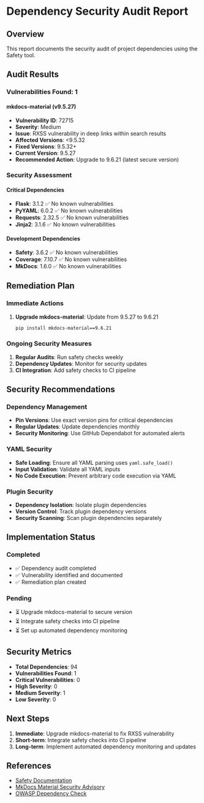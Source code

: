 # Dependency Security Audit Report

## Overview
This report documents the security audit of project dependencies using the Safety tool.

## Audit Results

### Vulnerabilities Found: 1

#### mkdocs-material (v9.5.27)
- **Vulnerability ID**: 72715
- **Severity**: Medium
- **Issue**: RXSS vulnerability in deep links within search results
- **Affected Versions**: <9.5.32
- **Fixed Versions**: 9.5.32+
- **Current Version**: 9.5.27
- **Recommended Action**: Upgrade to 9.6.21 (latest secure version)

### Security Assessment

#### Critical Dependencies
- **Flask**: 3.1.2 ✅ No known vulnerabilities
- **PyYAML**: 6.0.2 ✅ No known vulnerabilities
- **Requests**: 2.32.5 ✅ No known vulnerabilities
- **Jinja2**: 3.1.6 ✅ No known vulnerabilities

#### Development Dependencies
- **Safety**: 3.6.2 ✅ No known vulnerabilities
- **Coverage**: 7.10.7 ✅ No known vulnerabilities
- **MkDocs**: 1.6.0 ✅ No known vulnerabilities

## Remediation Plan

### Immediate Actions
1. **Upgrade mkdocs-material**: Update from 9.5.27 to 9.6.21
   ```bash
   pip install mkdocs-material==9.6.21
   ```

### Ongoing Security Measures
1. **Regular Audits**: Run safety checks weekly
2. **Dependency Updates**: Monitor for security updates
3. **CI Integration**: Add safety checks to CI pipeline

## Security Recommendations

### Dependency Management
- **Pin Versions**: Use exact version pins for critical dependencies
- **Regular Updates**: Update dependencies monthly
- **Security Monitoring**: Use GitHub Dependabot for automated alerts

### YAML Security
- **Safe Loading**: Ensure all YAML parsing uses `yaml.safe_load()`
- **Input Validation**: Validate all YAML inputs
- **No Code Execution**: Prevent arbitrary code execution via YAML

### Plugin Security
- **Dependency Isolation**: Isolate plugin dependencies
- **Version Control**: Track plugin dependency versions
- **Security Scanning**: Scan plugin dependencies separately

## Implementation Status

### Completed
- ✅ Dependency audit completed
- ✅ Vulnerability identified and documented
- ✅ Remediation plan created

### Pending
- ⏳ Upgrade mkdocs-material to secure version
- ⏳ Integrate safety checks into CI pipeline
- ⏳ Set up automated dependency monitoring

## Security Metrics

- **Total Dependencies**: 94
- **Vulnerabilities Found**: 1
- **Critical Vulnerabilities**: 0
- **High Severity**: 0
- **Medium Severity**: 1
- **Low Severity**: 0

## Next Steps

1. **Immediate**: Upgrade mkdocs-material to fix RXSS vulnerability
2. **Short-term**: Integrate safety checks into CI pipeline
3. **Long-term**: Implement automated dependency monitoring and updates

## References

- [Safety Documentation](https://pyup.io/safety/)
- [MkDocs Material Security Advisory](https://data.safetycli.com/v/72715/97c)
- [OWASP Dependency Check](https://owasp.org/www-project-dependency-check/)
